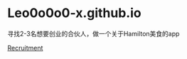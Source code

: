 # Leo0o0o0-x.github.io
寻找2-3名想要创业的合伙人，做一个关于Hamilton美食的app

  [Recruitment](https://Leo0o0o0-x.github.io/Recruitment.pdf)
